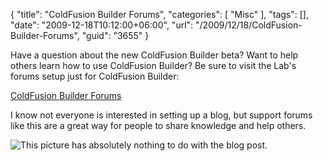 {
	"title": "ColdFusion Builder Forums",
	"categories": [
		"Misc"
	],
	"tags": [],
	"date": "2009-12-18T10:12:00+06:00",
	"url": "/2009/12/18/ColdFusion-Builder-Forums",
	"guid": "3655"
}

Have a question about the new ColdFusion Builder beta? Want to help others learn how to use ColdFusion Builder? Be sure to visit the Lab's forums setup just for ColdFusion Builder:

<a href="http://forums.adobe.com/community/labs/coldfusionbuilder/">ColdFusion Builder Forums</a>

I know not everyone is interested in setting up a blog, but support forums like this are a great way for people to share knowledge and help others. 

<img src="http://static.raymondcamden.com/images/AdmiralAckbarTrap.jpg" title="This picture has absolutely nothing to do with the blog post." />